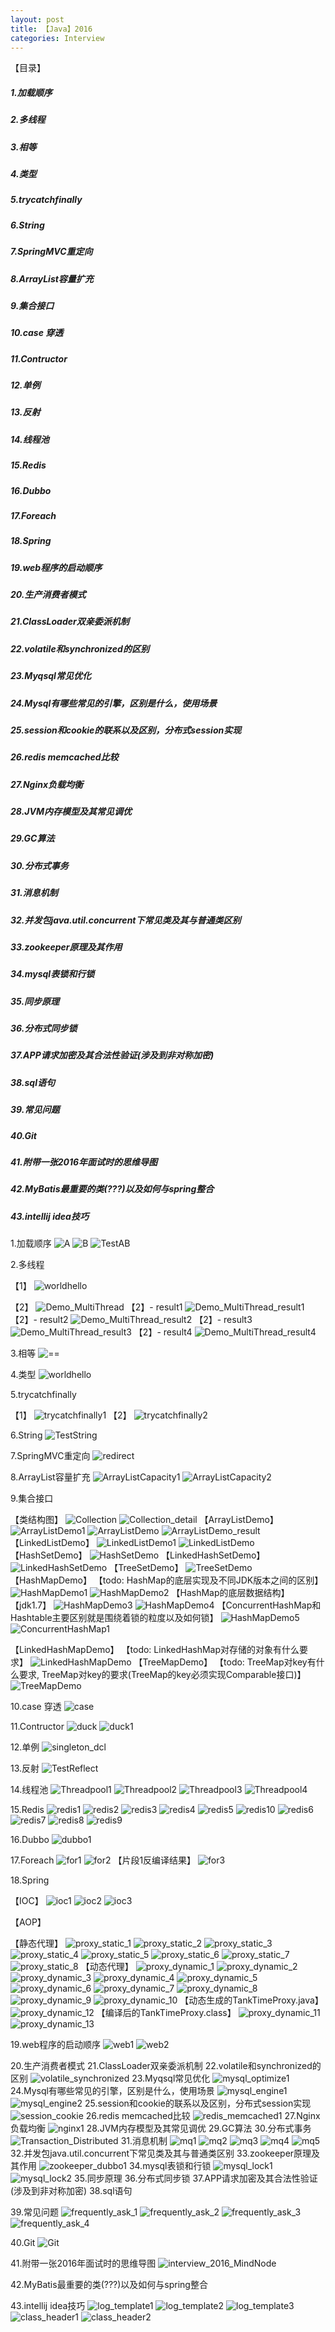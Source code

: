 ```yaml
---
layout: post
title: 【Java】2016
categories: Interview
---
```

【目录】

##### 1.加载顺序
##### 2.多线程
##### 3.相等
##### 4.类型
##### 5.trycatchfinally
##### 6.String
##### 7.SpringMVC重定向
##### 8.ArrayList容量扩充
##### 9.集合接口
##### 10.case 穿透
##### 11.Contructor
##### 12.单例
##### 13.反射
##### 14.线程池
##### 15.Redis
##### 16.Dubbo
##### 17.Foreach
##### 18.Spring
##### 19.web程序的启动顺序
##### 20.生产消费者模式
##### 21.ClassLoader双亲委派机制
##### 22.volatile和synchronized的区别
##### 23.Myqsql常见优化
##### 24.Mysql有哪些常见的引擎，区别是什么，使用场景
##### 25.session和cookie的联系以及区别，分布式session实现
##### 26.redis memcached比较
##### 27.Nginx负载均衡
##### 28.JVM内存模型及其常见调优
##### 29.GC算法
##### 30.分布式事务
##### 31.消息机制
##### 32.并发包java.util.concurrent下常见类及其与普通类区别
##### 33.zookeeper原理及其作用
##### 34.mysql表锁和行锁
##### 35.同步原理
##### 36.分布式同步锁
##### 37.APP请求加密及其合法性验证(涉及到非对称加密)
##### 38.sql语句
##### 39.常见问题
##### 40.Git
##### 41.附带一张2016年面试时的思维导图
##### 42.MyBatis最重要的类(???)以及如何与spring整合
##### 43.intellij idea技巧

1.加载顺序
![A](http://aragron.com/images/posts/A.png)
![B](http://aragron.com/images/posts/B.png)
![TestAB](http://aragron.com/images/posts/TestAB.png)

2.多线程

【1】
![worldhello](http://aragron.com/images/posts/worldhello.png)

【2】
![Demo_MultiThread](http://aragron.com/images/posts/Demo_MultiThread.png)
【2】- result1
![Demo_MultiThread_result1](http://aragron.com/images/posts/Demo_MultiThread_result1.png)
【2】- result2
![Demo_MultiThread_result2](http://aragron.com/images/posts/Demo_MultiThread_result2.png)
【2】- result3
![Demo_MultiThread_result3](http://aragron.com/images/posts/Demo_MultiThread_result3.png)
【2】- result4
![Demo_MultiThread_result4](http://aragron.com/images/posts/Demo_MultiThread_result4.png)

3.相等
![==](http://aragron.com/images/posts/==.png)

4.类型
![worldhello](http://aragron.com/images/posts/type.png)

5.trycatchfinally

【1】
![trycatchfinally1](http://aragron.com/images/posts/trycatchfinally1.png)
【2】
![trycatchfinally2](http://aragron.com/images/posts/trycatchfinally2.png)

6.String
![TestString](http://aragron.com/images/posts/TestString.png)

7.SpringMVC重定向
![redirect](http://aragron.com/images/posts/redirect.png)

8.ArrayList容量扩充
![ArrayListCapacity1](http://aragron.com/images/posts/ArrayListcapacity1.png)
![ArrayListCapacity2](http://aragron.com/images/posts/ArrayListcapacity2.png)

9.集合接口

【类结构图】
![Collection](http://aragron.com/images/posts/Collection.png)
![Collection_detail](http://aragron.com/images/posts/Collection_detail.png)
【ArrayListDemo】
![ArrayListDemo1](http://aragron.com/images/posts/ArrayListDemo1.png)
![ArrayListDemo](http://aragron.com/images/posts/ArrayListDemo.png)
![ArrayListDemo_result](http://aragron.com/images/posts/ArrayListDemo_result.png)
【LinkedListDemo】
![LinkedListDemo1](http://aragron.com/images/posts/LinkedListDemo1.png)
![LinkedListDemo](http://aragron.com/images/posts/LinkedListDemo.png)
【HashSetDemo】
![HashSetDemo](http://aragron.com/images/posts/HashSetDemo.png)
【LinkedHashSetDemo】
![LinkedHashSetDemo](http://aragron.com/images/posts/LinkedHashSetDemo.png)
【TreeSetDemo】
![TreeSetDemo](http://aragron.com/images/posts/TreeSetDemo.png)
【HashMapDemo】
【todo: HashMap的底层实现及不同JDK版本之间的区别】
![HashMapDemo1](http://aragron.com/images/posts/HashMapDemo1.png)
![HashMapDemo2](http://aragron.com/images/posts/HashMapDemo2.png)
【HashMap的底层数据结构】【jdk1.7】
![HashMapDemo3](http://aragron.com/images/posts/HashMapDemo3.png)
![HashMapDemo4](http://aragron.com/images/posts/HashMapDemo4.png)
【ConcurrentHashMap和Hashtable主要区别就是围绕着锁的粒度以及如何锁】
![HashMapDemo5](http://aragron.com/images/posts/HashMapDemo5.png)
![ConcurrentHashMap1](http://aragron.com/images/posts/ConcurrentHashMap1.png)

【LinkedHashMapDemo】
【todo: LinkedHashMap对存储的对象有什么要求】
![LinkedHashMapDemo](http://aragron.com/images/posts/LinkedHashMapDemo.png)
【TreeMapDemo】
【todo: TreeMap对key有什么要求, TreeMap对key的要求(TreeMap的key必须实现Comparable接口)】
![TreeMapDemo](http://aragron.com/images/posts/TreeMapDemo.png)

10.case 穿透
![case](http://aragron.com/images/posts/case.png)

11.Contructor
![duck](http://aragron.com/images/posts/duck.png)
![duck1](http://aragron.com/images/posts/duck1.png)

12.单例
![singleton_dcl](http://aragron.com/images/posts/singleton_dcl.png)

13.反射
![TestReflect](http://aragron.com/images/posts/TestReflect.png)

14.线程池
![Threadpool1](http://aragron.com/images/posts/Threadpool1.png)
![Threadpool2](http://aragron.com/images/posts/Threadpool2.png)
![Threadpool3](http://aragron.com/images/posts/Threadpool3.png)
![Threadpool4](http://aragron.com/images/posts/Threadpool4.png)

15.Redis
![redis1](http://aragron.com/images/posts/redis1.png)
![redis2](http://aragron.com/images/posts/redis2.png)
![redis3](http://aragron.com/images/posts/redis3.png)
![redis4](http://aragron.com/images/posts/redis4.png)
![redis5](http://aragron.com/images/posts/redis5.png)
![redis10](http://aragron.com/images/posts/redis10.png)
![redis6](http://aragron.com/images/posts/redis6.png)
![redis7](http://aragron.com/images/posts/redis7.png)
![redis8](http://aragron.com/images/posts/redis8.png)
![redis9](http://aragron.com/images/posts/redis9.png)

16.Dubbo
![dubbo1](http://aragron.com/images/posts/dubbo1.png)

17.Foreach
![for1](http://aragron.com/images/posts/for1.png)
![for2](http://aragron.com/images/posts/for2.png)
【片段1反编译结果】
![for3](http://aragron.com/images/posts/for3.png)

18.Spring

【IOC】
![ioc1](http://aragron.com/images/posts/ioc1.png)
![ioc2](http://aragron.com/images/posts/ioc2.png)
![ioc3](http://aragron.com/images/posts/ioc3.png)

【AOP】

【静态代理】
![proxy_static_1](http://aragron.com/images/posts/proxy_static_1.png)
![proxy_static_2](http://aragron.com/images/posts/proxy_static_2.png)
![proxy_static_3](http://aragron.com/images/posts/proxy_static_3.png)
![proxy_static_4](http://aragron.com/images/posts/proxy_static_4.png)
![proxy_static_5](http://aragron.com/images/posts/proxy_static_5.png)
![proxy_static_6](http://aragron.com/images/posts/proxy_static_6.png)
![proxy_static_7](http://aragron.com/images/posts/proxy_static_7.png)
![proxy_static_8](http://aragron.com/images/posts/proxy_static_8_1.png)
【动态代理】
![proxy_dynamic_1](http://aragron.com/images/posts/proxy_dynamic_1.png)
![proxy_dynamic_2](http://aragron.com/images/posts/proxy_dynamic_2.png)
![proxy_dynamic_3](http://aragron.com/images/posts/proxy_dynamic_3.png)
![proxy_dynamic_4](http://aragron.com/images/posts/proxy_dynamic_4.png)
![proxy_dynamic_5](http://aragron.com/images/posts/proxy_dynamic_5.png)
![proxy_dynamic_6](http://aragron.com/images/posts/proxy_dynamic_6.png)
![proxy_dynamic_7](http://aragron.com/images/posts/proxy_dynamic_7.png)
![proxy_dynamic_8](http://aragron.com/images/posts/proxy_dynamic_8.png)
![proxy_dynamic_9](http://aragron.com/images/posts/proxy_dynamic_9.png)
![proxy_dynamic_10](http://aragron.com/images/posts/proxy_dynamic_10.png)
【动态生成的TankTimeProxy.java】
![proxy_dynamic_12](http://aragron.com/images/posts/proxy_dynamic_12.png)
【编译后的TankTimeProxy.class】
![proxy_dynamic_11](http://aragron.com/images/posts/proxy_dynamic_11.png)
![proxy_dynamic_13](http://aragron.com/images/posts/proxy_dynamic_13_1.png)

19.web程序的启动顺序
![web1](http://aragron.com/images/posts/web1.png)
![web2](http://aragron.com/images/posts/web2.png)

20.生产消费者模式
21.ClassLoader双亲委派机制
22.volatile和synchronized的区别
![volatile_synchronized](http://aragron.com/images/posts/volatile_synchronized.png)
23.Myqsql常见优化
![mysql_optimize1](http://aragron.com/images/posts/mysql_optimize1.png)
24.Mysql有哪些常见的引擎，区别是什么，使用场景
![mysql_engine1](http://aragron.com/images/posts/mysql_engine1.png)
![mysql_engine2](http://aragron.com/images/posts/mysql_engine2.png)
25.session和cookie的联系以及区别，分布式session实现
![session_cookie](http://aragron.com/images/posts/session_cookie.png)
26.redis memcached比较
![redis_memcached1](http://aragron.com/images/posts/redis_memcached1.png)
27.Nginx负载均衡
![nginx1](http://aragron.com/images/posts/nginx1.png)
28.JVM内存模型及其常见调优
29.GC算法
30.分布式事务
![Transaction_Distributed](http://aragron.com/images/posts/Transaction_Distributed.png)
31.消息机制
![mq1](http://aragron.com/images/posts/mq1.png)
![mq2](http://aragron.com/images/posts/mq2.png)
![mq3](http://aragron.com/images/posts/mq3.png)
![mq4](http://aragron.com/images/posts/mq4.png)
![mq5](http://aragron.com/images/posts/mq5.png)
32.并发包java.util.concurrent下常见类及其与普通类区别
33.zookeeper原理及其作用
![zookeeper_dubbo1](http://aragron.com/images/posts/zookeeper_dubbo1.png)
34.mysql表锁和行锁
![mysql_lock1](http://aragron.com/images/posts/mysql_lock1.png)
![mysql_lock2](http://aragron.com/images/posts/mysql_lock2.png)
35.同步原理
36.分布式同步锁
37.APP请求加密及其合法性验证(涉及到非对称加密)
38.sql语句

39.常见问题
![frequently_ask_1](http://aragron.com/images/posts/frequently_ask_1.png)
![frequently_ask_2](http://aragron.com/images/posts/frequently_ask_2.png)
![frequently_ask_3](http://aragron.com/images/posts/frequently_ask_3.png)
![frequently_ask_4](http://aragron.com/images/posts/frequently_ask_4.png)

40.Git
![Git](http://aragron.com/images/posts/Git.png)

41.附带一张2016年面试时的思维导图
![interview_2016_MindNode](http://aragron.com/images/posts/interview_2016_MindNode.png)

42.MyBatis最重要的类(???)以及如何与spring整合

43.intellij idea技巧
![log_template1](http://aragron.com/images/posts/log_template1.png)
![log_template2](http://aragron.com/images/posts/log_template2.png)
![log_template3](http://aragron.com/images/posts/log_template3.png)
![class_header1](http://aragron.com/images/posts/class_header1.png)
![class_header2](http://aragron.com/images/posts/class_header2.png)


  




